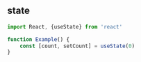 ## state
```js
import React, {useState} from 'react'

function Example() {
    const [count, setCount] = useState(0)
}
```
